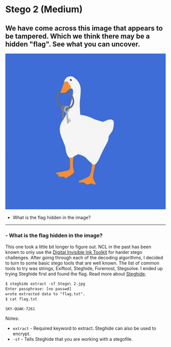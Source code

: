 # Stego 2 (Medium)
## We have come across this image that appears to be tampered. Which we think there may be a hidden "flag". See what you can uncover.

![stego1](./Stego2.jpg)

- What is the flag hidden in the image?

---

### - What is the flag hidden in the image?
This one took a little bit longer to figure out. NCL in the past has been known to only use the [Digital Invisible Ink Toolkit](http://diit.sourceforge.net/) for harder stego challenges. After going through each of the decoding algorithms, I decided to turn to some basic stego tools that are well known. The list of common tools to try was strings, Exiftool, Steghide, Foremost, Stegsolve. I ended up trying Steghide first and found the flag. Read more about [Steghide](http://steghide.sourceforge.net/documentation/manpage.php).

```
$ steghide extract -sf Stego\ 2.jpg
Enter passphrase: [no passwd]
wrote extracted data to "flag.txt".
$ cat flag.txt
```

`SKY-QUAK-7261`

Notes:
- `extract` - Required keyword to extract. Steghide can also be used to encrypt.
- `-sf` - Tells Steghide that you are working with a stegofile.
